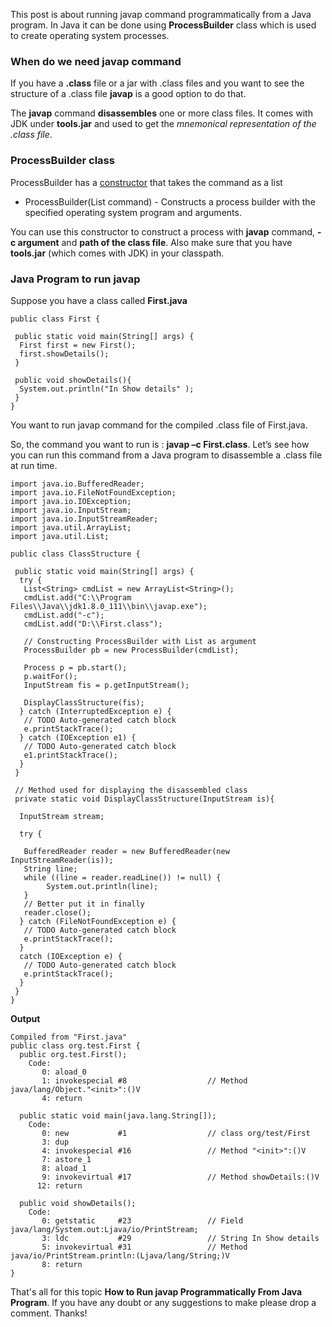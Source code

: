This post is about running javap command programmatically from a Java program. In Java it can be done using **ProcessBuilder** class which is used to create operating system processes.

### When do we need javap command

If you have a **.class** file or a jar with .class files and you want to see the structure of a .class file **javap** is a good option to do that.

The **javap** command **disassembles** one or more class files. It comes with JDK under **tools.jar** and used to get the *mnemonical representation of the .class file*.

### ProcessBuilder class

ProcessBuilder has a [constructor](https://www.netjstech.com/2015/04/constructor-in-java.html) that takes the command as a list

- ProcessBuilder(List<String> command) - Constructs a process builder with the specified operating system program and arguments.

You can use this constructor to construct a process with **javap** command, **-c argument** and **path of the class file**. Also make sure that you have **tools.jar** (which comes with JDK) in your classpath.

### Java Program to run javap

Suppose you have a class called **First.java**

```
public class First {

 public static void main(String[] args) {
  First first = new First();
  first.showDetails();
 }
 
 public void showDetails(){
  System.out.println("In Show details" );
 }
}
```

You want to run javap command for the compiled .class file of First.java.

So, the command you want to run is :
**javap –c First.class**. Let’s see how you can run this command from a Java program to disassemble a .class file at run time.

```
import java.io.BufferedReader;
import java.io.FileNotFoundException;
import java.io.IOException;
import java.io.InputStream;
import java.io.InputStreamReader;
import java.util.ArrayList;
import java.util.List;

public class ClassStructure {

 public static void main(String[] args) {
  try {
   List<String> cmdList = new ArrayList<String>();
   cmdList.add("C:\\Program Files\\Java\\jdk1.8.0_111\\bin\\javap.exe");
   cmdList.add("-c");
   cmdList.add("D:\\First.class");
   
   // Constructing ProcessBuilder with List as argument
   ProcessBuilder pb = new ProcessBuilder(cmdList);
   
   Process p = pb.start();
   p.waitFor();
   InputStream fis = p.getInputStream();
   
   DisplayClassStructure(fis);
  } catch (InterruptedException e) {
   // TODO Auto-generated catch block
   e.printStackTrace();
  } catch (IOException e1) {
   // TODO Auto-generated catch block
   e1.printStackTrace();
  }
 }
 
 // Method used for displaying the disassembled class
 private static void DisplayClassStructure(InputStream is){
  
  InputStream stream;
  
  try {
   
   BufferedReader reader = new BufferedReader(new InputStreamReader(is));
   String line;   
   while ((line = reader.readLine()) != null) {   
        System.out.println(line);   
   }
   // Better put it in finally
   reader.close();
  } catch (FileNotFoundException e) {
   // TODO Auto-generated catch block
   e.printStackTrace();
  }
  catch (IOException e) {
   // TODO Auto-generated catch block
   e.printStackTrace();
  }
 }
}
```

**Output**

```
Compiled from "First.java"
public class org.test.First {
  public org.test.First();
    Code:
       0: aload_0
       1: invokespecial #8                  // Method java/lang/Object."<init>":()V
       4: return

  public static void main(java.lang.String[]);
    Code:
       0: new           #1                  // class org/test/First
       3: dup
       4: invokespecial #16                 // Method "<init>":()V
       7: astore_1
       8: aload_1
       9: invokevirtual #17                 // Method showDetails:()V
      12: return

  public void showDetails();
    Code:
       0: getstatic     #23                 // Field java/lang/System.out:Ljava/io/PrintStream;
       3: ldc           #29                 // String In Show details
       5: invokevirtual #31                 // Method java/io/PrintStream.println:(Ljava/lang/String;)V
       8: return
}
```

That's all for this topic **How to Run javap Programmatically From Java Program**. If you have any doubt or any suggestions to make please drop a comment. Thanks!
